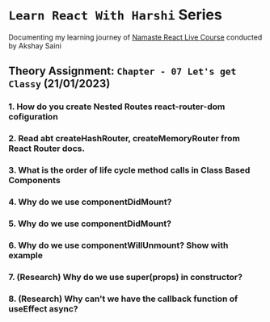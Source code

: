 
# `Learn React With Harshi` Series 
   Documenting my learning journey of [Namaste React Live Course](https://learn.namastedev.com/) conducted by Akshay Saini

## Theory Assignment: `Chapter - 07 Let's get Classy` (21/01/2023)

### 1. How do you create Nested Routes react-router-dom cofiguration</li>
	

### 2. Read abt createHashRouter, createMemoryRouter from React Router docs.

### 3. What is the order of life cycle method calls in Class Based Components


### 4. Why do we use componentDidMount?

### 5. Why do we use componentDidMount?

### 6. Why do we use componentWillUnmount? Show with example

### 7. (Research) Why do we use super(props) in constructor?

### 8. (Research) Why can't we have the callback function of useEffect async?

